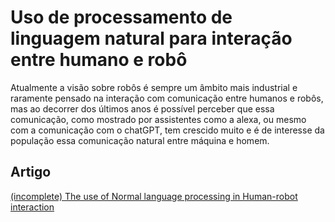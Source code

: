 # Uso de processamento de linguagem natural para interação entre humano e robô
Atualmente a visão sobre robôs é sempre um âmbito mais industrial e raramente pensado na interação com comunicação entre humanos e robôs, mas ao decorrer dos últimos anos é possível perceber que essa comunicação, como mostrado por assistentes como a alexa, ou mesmo com a comunicação com o chatGPT, tem crescido muito e é de interesse da população essa comunicação natural entre máquina e homem.

## Artigo
[ (incomplete) The use of Normal language processing in Human-robot interaction](https://docs.google.com/document/d/1SAlMI2x9v_rGZPavSQJJ15OygXQiylXN1bGzaGmNIvo/edit)
